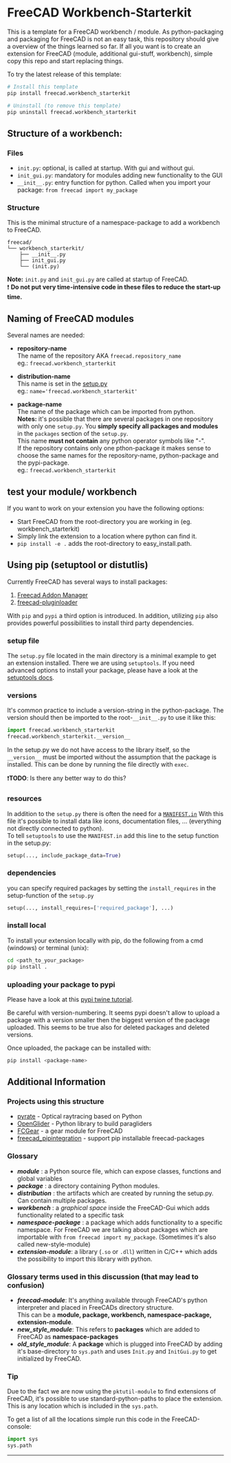 # FreeCAD Workbench-Starterkit

This is a template for a FreeCAD workbench / module. As python-packaging and packaging for FreeCAD is not an easy task, this repository should give a overview of the things learned so far. If all you want is to create an extension for FreeCAD (module, additional gui-stuff, workbench), simple copy this repo and start replacing things.

To try the latest release of this template:
```bash
# Install this template
pip install freecad.workbench_starterkit

# Uninstall (to remove this template)
pip uninstall freecad.workbench_starterkit 
```

## Structure of a workbench:

### Files

- `init.py`: optional, is called at startup. With gui and without gui.
- `init_gui.py`: mandatory for modules adding new functionality to the GUI
- `__init__.py`: entry function for python. Called when you import your package: `from freecad import my_package`

### Structure
This is the minimal structure of a namespace-package to add a workbench to FreeCAD.

```
freecad/
└── workbench_starterkit/
    ├── __init__.py
    ├── init_gui.py
    └── (init.py)
```

**Note:** `init.py` and `init_gui.py` are called at startup of FreeCAD.  
:exclamation: **Do not put very time-intensive code in these files to reduce the start-up time.**


## Naming of FreeCAD modules

Several names are needed:
- **repository-name**  
  The name of the repository AKA `freecad.repository_name`  
  eg.: `freecad.workbench_starterkit`

- **distribution-name**  
  This name is set in the [setup.py](setup.py)  
  eg.: `name='freecad.workbench_starterkit'`

- **package-name**  
  The name of the package which can be imported from python.  
  **Notes:** it's possible that there are several packages in one repository with only one `setup.py`. You **simply specify all packages and modules** in the `packages` section of the `setup.py`.  
  This name **must not contain** any python operator symbols like "-".  
  If the repository contains only one pthon-package it makes sense to choose the same names for the repository-name, python-package and the pypi-package.  
  eg.: `freecad.workbench_starterkit`


## test your module/ workbench

If you want to work on your extension you have the following options:

- Start FreeCAD from the root-directory you are working in (eg. workbench_starterkit)
- Simply link the extension to a location where python can find it.
- `pip install -e .` adds the root-directory to easy_install.path.

## Using pip (setuptool or distutlis)

Currently FreeCAD has several ways to install packages: 
1. [Freecad Addon Manager][AddonManager] 
2. [freecad-pluginloader][pluginloader]  

With `pip` and `pypi` a third option is introduced. In addition, utilizing `pip` also provides powerful possibilities to install third party dependencies.

### setup file

The `setup.py` file located in the main directory is a minimal example to get an extension installed. There we are using `setuptools`. If you need advanced options to install your package, please have a look at the [setuptools docs][setuptools].

### versions

It's common practice to include a version-string in the python-package. The version should then be imported to the root-`__init__.py` to use it like this:

```python
import freecad.workbench_starterkit
freecad.workbench_starterkit.__version__
```

In the setup.py we do not have access to the library itself, so the `__version__` must be imported without the assumption that the package is installed. This can be done by running the file directly with `exec`.  

:exclamation:**TODO**: Is there any better way to do this?

### resources

In addition to the `setup.py` there is often the need for a [`MANIFEST.in`][MANIFEST] With this file it's possible to install data like icons, documentation files, ... (everything not directly connected to python).  
To tell `setuptools` to use the `MANIFEST.in` add this line to the setup function in the setup.py:

```python
setup(..., include_package_data=True)
```

### dependencies

you can specify required packages by setting the `install_requires` in the setup-function of the `setup.py`

```python
setup(..., install_requires=['required_package'], ...)
```

### install local

To install your extension locally with pip, do the following from a cmd (windows) or terminal (unix):

```bash
cd <path_to_your_package>
pip install .
```

### uploading your package to pypi

Please have a look at this [pypi twine tutorial][twine].

Be careful with version-numbering. It seems pypi doesn't allow to upload a package with a version smaller then the biggest version of the package uploaded. This seems to be true also for deleted packages and deleted versions.

Once uploaded, the package can be installed with:

```bash
pip install <package-name>
```

## Additional Information

### Projects using this structure

- [pyrate][pyrate] - Optical raytracing based on Python  
- [OpenGlider][OpenGlider] - Python library to build paragliders
- [FCGear][FCGear] - a gear module for FreeCAD
- [freecad_pipintegration][FC_pipintegration] - support pip installable freecad-packages

### Glossary

- **_module_** : a Python source file, which can expose classes, functions and global variables
- **_package_** : a directory containing Python modules.
- **_distribution_** : the artifacts which are created by running the setup.py. Can contain multiple packages.
- **_workbench_** : a _graphical space_ inside the FreeCAD-Gui which adds functionality related to a specific task
- **_namespace-package_** : a package which adds functionality to a specific namespace. For FreeCAD we are talking about packages which are importable with `from freecad import my_package`. (Sometimes it's also called new-style-module)
- **_extension-module_**: a library (`.so` or `.dll`) written in C/C++ which adds the possibility to import this library with python.

### Glossary terms used in this discussion (that may lead to confusion)

- **_freecad-module_**: It's anything available through FreeCAD's python interpreter and placed in FreeCADs directory structure.  
This can be a **module, package, workbench, namespace-package, extension-module**.
- **_new_style_module_**: This refers to **packages** which are added to FreeCAD as **namespace-packages**
- **_old_style_module_**: A **package** which is plugged into FreeCAD by adding it's base-directory to `sys.path` and uses `Init.py` and `InitGui.py` to get initialized by FreeCAD.

### Tip

Due to the fact we are now using the `pktutil-module` to find extensions of FreeCAD, it's possible to use standard-python-paths to place the extension. This is any location which is included in the `sys.path`.  

To get a list of all the locations simple run this code in the FreeCAD-console:

```python
import sys
sys.path
```

--------------------------------------------------------------------------------

[AddonManager]: https://github.com/FreeCAD/FreeCAD-addons
[pluginloader]: https://github.com/microelly2/freecad-pluginloader
[setuptools]: https://setuptools.readthedocs.io/en/latest/
[MANIFEST]: https://docs.python.org/2/distutils/sourcedist.html#commands
[twine]: https://pypi.python.org/pypi/twine
[pyrate]: https://github.com/mess42/pyrate
[OpenGlider]: https://github.com/booya-at/OpenGlider
[FCGear]: https://github.com/looooo/FCGear
[FC_pipintegration]: https://github.com/looooo/freecad_pipintegration
